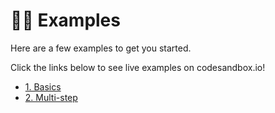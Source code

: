 # 💁‍♀️ Examples

Here are a few examples to get you started.

Click the links below to see live examples on codesandbox.io!

 - [1. Basics](https://codesandbox.io/s/github/andyrichardson/fielder/tree/master/examples/1-basics?module=%2Fsrc%2Fform%2FForm.tsx)
 - [2. Multi-step](https://codesandbox.io/s/github/andyrichardson/fielder/tree/master/examples/2-multi-step?module=%2Fsrc%2Fregister-form%2FForm.tsx)
